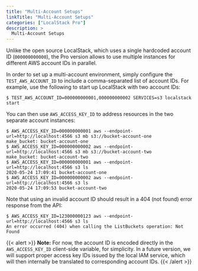 ```yaml
---
title: "Multi-Account Setups"
linkTitle: "Multi-Account Setups"
categories: ["LocalStack Pro"]
description: >
  Multi-Account Setups
---
```


Unlike the open source LocalStack, which uses a single hardcoded account ID (`000000000000`), the Pro version allows to use multiple instances for different AWS account IDs in parallel.

In order to set up a multi-account environment, simply configure the `TEST_AWS_ACCOUNT_ID` to include a comma-separated list of account IDs. For example, use the following to start up LocalStack with two account IDs:
```
$ TEST_AWS_ACCOUNT_ID=000000000001,000000000002 SERVICES=s3 localstack start
```

You can then use `AWS_ACCESS_KEY_ID` to address resources in the two separate account instances:
```
$ AWS_ACCESS_KEY_ID=000000000001 aws --endpoint-url=http://localhost:4566 s3 mb s3://bucket-account-one
make_bucket: bucket-account-one
$ AWS_ACCESS_KEY_ID=000000000002 aws --endpoint-url=http://localhost:4566 s3 mb s3://bucket-account-two
make_bucket: bucket-account-two
$ AWS_ACCESS_KEY_ID=000000000001 aws --endpoint-url=http://localhost:4566 s3 ls
2020-05-24 17:09:41 bucket-account-one
$ AWS_ACCESS_KEY_ID=000000000002 aws --endpoint-url=http://localhost:4566 s3 ls
2020-05-24 17:09:53 bucket-account-two
```

Note that using an invalid account ID should result in a 404 (not found) error response from the API:
```
$ AWS_ACCESS_KEY_ID=123000000123 aws --endpoint-url=http://localhost:4566 s3 ls
An error occurred (404) when calling the ListBuckets operation: Not Found
```

{{< alert >}}
**Note:** For now, the account ID is encoded directly in the `AWS_ACCESS_KEY_ID` client-side variable, for simplicity. In a future version, we will support proper access key IDs issued by the local IAM service, which will then internally be translated to corresponding account IDs.
{{< /alert >}}
